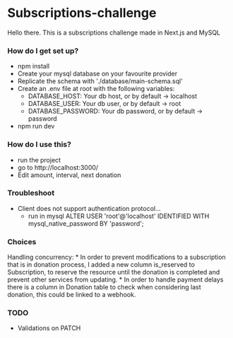 # Subscriptions-challenge

Hello there. This is a subscriptions challenge made in Next.js and MySQL

### How do I get set up? ###
* npm install
* Create your mysql database on your favourite provider
* Replicate the schema with './database/main-schema.sql'
* Create an .env file at root with the following variables:
    - DATABASE_HOST: Your db host, or by default -> localhost
    - DATABASE_USER: Your db user, or by default -> root
    - DATABASE_PASSWORD: Your db password, or by default -> password
* npm run dev

### How do I use this? ###
* run the project
* go to http://localhost:3000/
* Edit amount, interval, next donation

### Troubleshoot ###
* Client does not support authentication protocol...
    - run in mysql ALTER USER 'root'@'localhost' IDENTIFIED WITH mysql_native_password BY 'password';

### Choices ###
Handling concurrency:
    * In order to prevent modifications to a subscription that is in donation process, I added a new column is_reserved to Subscription, to reserve the resource until the donation is completed and prevent other services from updating.
    * In order to handle payment delays there is a column in Donation table to check when considering last donation, this could be linked to a webhook.

### TODO ###
* Validations on PATCH